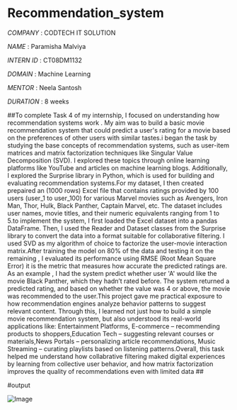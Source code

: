 # Recommendation_system

*COMPANY* : CODTECH IT SOLUTION

*NAME* : Paramisha Malviya

*INTERN ID* : CT08DM1132

*DOMAIN* : Machine Learning

*MENTOR* : Neela Santosh

*DURATION* : 8 weeks

##To complete Task 4 of my internship, I focused on understanding how recommendation systems work . My aim was to build a basic movie recommendation system that could predict a user's rating for a movie based on the preferences of other users with similar tastes.i began the task by studying the base concepts of recommendation systems, such as user-item matrices and matrix factorization techniques like Singular Value Decomposition (SVD). I explored these topics through online learning platforms like YouTube and articles on machine learning blogs. Additionally, I explored the Surprise library in Python, which is used for building and evaluating recommendation systems.For my dataset, I then created prepaired an (1000 rows) Excel file that contains ratings provided by 100 users (user_1 to user_100) for various Marvel movies such as Avengers, Iron Man, Thor, Hulk, Black Panther, Captain Marvel, etc. The dataset includes user names, movie titles, and their numeric equivalents ranging from 1 to 5.to implement the system, I first loaded the Excel dataset into a pandas DataFrame. Then, I used the Reader and Dataset classes from the Surprise library to convert the data into a format suitable for collaborative filtering. I used SVD as my algorithm of choice to factorize the user-movie interaction matrix.After training the model on 80% of the data and testing it on the remaining , I evaluated its performance using RMSE (Root Mean Square Error) it is the metric that measures how accurate the predicted ratings are. As an example , I had the system predict whether user 'A' would like the movie Black Panther, which they hadn’t rated before. The system returned a predicted rating, and based on whether the value was 4 or above, the movie was recommended to the user.This project gave me practical exposure to how recommendation engines analyze behavior patterns to suggest relevant content. Through this, I learned not just how to build a simple movie recommendation system, but also understood its real-world applications like:
Entertainment Platforms, E-commerce – recommending products to shoppers,Education Tech – suggesting relevant courses or materials,News Portals – personalizing article recommendations,
Music Streaming – curating playlists based on listening patterns.Overall, this task helped me understand how collabrative filtering maked digital experiences by learning from
collective user behavior, and how matrix factorization improves the quality of recommendations even with limited data ##

#output

![Image](https://github.com/user-attachments/assets/ead5690c-4bb7-42b0-977c-c8d506f4f8f9)
